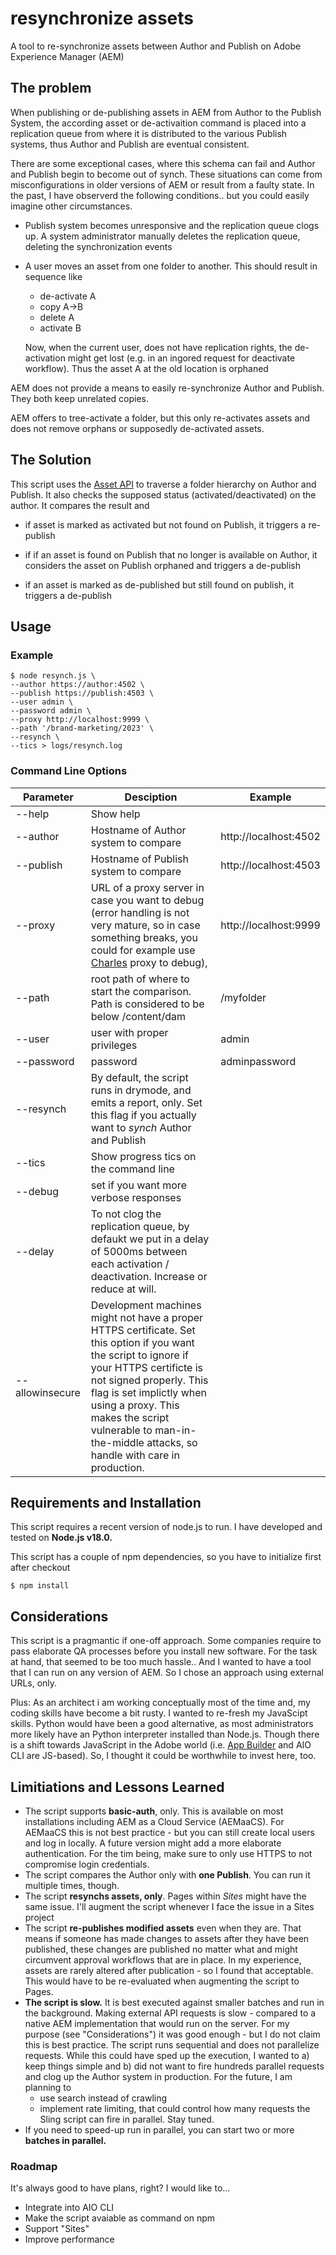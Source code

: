 # resynchronize assets

 A tool to re-synchronize assets between Author and Publish on Adobe Experience Manager (AEM)

## The problem

When publishing or de-publishing assets in AEM  from Author to the Publish System, the according asset or de-activaition command is placed into a replication queue from where it is distributed to the various Publish systems, thus Author and Publish are eventual consistent.

There are some exceptional cases, where this schema can fail and Author and Publish begin to become out of synch. These situations can come from misconfigurations in older versions of AEM or result from a faulty state. In the past, I have observerd the following conditions.. but you could easily imagine other circumstances.

- Publish system becomes unresponsive and the replication queue clogs up. A system administrator manually deletes the replication queue, deleting the synchronization events

- A user moves an asset from one folder to another. This should result in sequence like 

  - de-activate A
  - copy A->B
  - delete A
  - activate B

  Now, when the current user, does not have replication rights, the de-activation might get lost (e.g. in an ingored request for deactivate workflow). Thus the asset A at the old location is orphaned

AEM does not provide a means to easily re-synchronize Author and Publish. They both keep unrelated copies.

AEM offers to tree-activate a folder, but this only re-activates assets and does not remove orphans or supposedly de-activated assets.

## The Solution 

This script uses the [Asset API](https://experienceleague.adobe.com/docs/experience-manager-65/assets/extending/mac-api-assets.html) to traverse a folder hierarchy on Author and Publish. It also checks the supposed status (activated/deactivated) on the author. It compares the result and

- if asset is marked as activated but not found on Publish, it triggers a re-publish

- if  if an asset is found on Publish that no longer is available on Author, it considers the asset on Publish orphaned and triggers a de-publish
- if an asset is marked as de-published but still found on publish, it triggers a de-publish 



## Usage

### Example

```
$ node resynch.js \
--author https://author:4502 \
--publish https://publish:4503 \
--user admin \
--password admin \
--proxy http://localhost:9999 \
--path '/brand-marketing/2023' \
--resynch \
--tics > logs/resynch.log 
```



### Command Line Options

| Parameter       | Desciption                                                   | Example               |
| --------------- | ------------------------------------------------------------ | --------------------- |
| --help          | Show help                                                    |                       |
| --author        | Hostname of Author system to compare                         | http://localhost:4502 |
| --publish       | Hostname of Publish system to compare                        | http://localhost:4503 |
| --proxy         | URL of a proxy server in case you want to debug (error handling is not very mature, so in case something breaks, you could for example use [Charles](https://www.charlesproxy.com) proxy to debug), | http://localhost:9999 |
| --path          | root path of where to start the comparison. Path is considered to be below /content/dam | /myfolder             |
| --user          | user with proper privileges                                  | admin                 |
| --password      | password                                                     | adminpassword         |
| --resynch       | By default, the script runs in drymode, and emits a report, only. Set this flag if you actually want to *synch* Author and Publish |                       |
| --tics          | Show progress tics on the command line                       |                       |
| --debug         | set if you want more verbose responses                       |                       |
| --delay         | To not clog the replication queue, by defaukt we put in a delay of 5000ms between each activation / deactivation. Increase or reduce at will. |                       |
| --allowinsecure | Development machines might not have a proper HTTPS certificate. Set this option if you want the script to ignore if your HTTPS certificte is not signed properly. This flag is set implictly when using a proxy. This makes the script vulnerable to man-in-the-middle attacks, so handle with care in production. |                       |

## Requirements and Installation

This script requires a recent version of node.js to run. I have developed and tested on **Node.js v18.0.**  

This script has a couple of npm dependencies, so  you have to initialize first after checkout

```
$ npm install
```

## Considerations

This script is a pragmantic if one-off approach. Some companies require to pass elaborate QA processes before you install new software. For the task at hand, that seemed to be too much hassle.. And I wanted to have a tool that I can run on any version of AEM. So I chose an approach using external URLs, only. 

Plus: As an architect i am working conceptually most of the time and, my coding skills have become a bit rusty. I wanted to re-fresh my JavaScipt skills. Python would have been a good alternative, as most administrators more likely have an Python interpreter installed than Node.js. Though there  is a shift towards JavaScript in the Adobe world (i.e. [App Builder](https://business.adobe.com/products/experience-manager/developer-app-builder.html) and AIO CLI are JS-based). So, I thought it could be worthwhile to invest here, too.   

## Limitiations and Lessons Learned

- The script supports **basic-auth**, only. This is available on most installations including AEM as a Cloud Service (AEMaaCS). For AEMaaCS this is not best practice - but you can still create local users and log in locally. A future version might add a more elaborate authentication. For the tim being, make sure to only use HTTPS to not compromise login credentials.
-  The script compares the Author only with **one Publish**. You can run it multiple times, though.
- The script **resynchs assets, only**. Pages within *Sites* might have the same issue. I'll augment the script whenever I face the issue in a Sites project
- The script **re-publishes modified assets** even when they are. That means if someone has made changes to assets after they have been published, these changes are published no matter what and might circumvent approval workflows that are in place. In my experience, assets are rarely altered after publication - so I found that acceptable. This would have to be re-evaluated when augmenting the script  to Pages.
- **The script is slow.** It is best executed against smaller batches and run in the background. Making external API requests is slow - compared to a native AEM implementation that would run on the server. For my purpose (see "Considerations") it was good enough - but I do not claim this is best practice. The script runs sequential and does not parallelize requests. While this could have sped up the execution, I wanted to a) keep things simple and b) did not want to fire hundreds parallel requests and clog up the Author system in production. For the future, I am planning to 
  - use search instead of crawling  
  - implement rate limiting, that could control how  many requests the Sling script can fire in parallel. Stay tuned.
- If you need to speed-up run in parallel, you can start two or more **batches in parallel.** 

### Roadmap

It's always good to have plans, right? I would like to...

- Integrate into AIO CLI
- Make the script avaiable as command on npm
- Support "Sites"
- Improve performance

